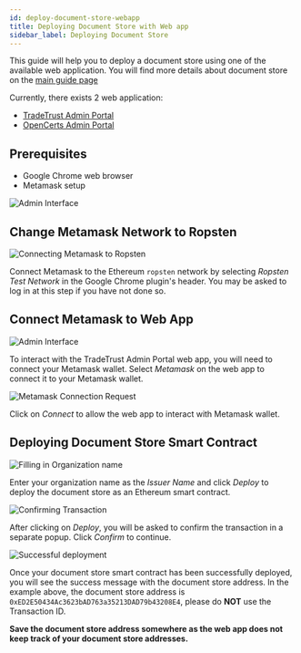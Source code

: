 ```yaml
---
id: deploy-document-store-webapp
title: Deploying Document Store with Web app
sidebar_label: Deploying Document Store
---
```


This guide will help you to deploy a document store using one of the available web application. You will find more details about document store on the [main guide page](/docs/integrator-section/verifiable-document/ethereum/document-store)

Currently, there exists 2 web application:

- [TradeTrust Admin Portal](https://admin.tradetrust.io/)
- [OpenCerts Admin Portal](https://admin.opencerts.io/)

## Prerequisites

- Google Chrome web browser
- Metamask setup

![Admin Interface](/docs/appendix/document-store-webapp/interface.png)

## Change Metamask Network to Ropsten

![Connecting Metamask to Ropsten](/docs/appendix/document-store-webapp/ropsten.png)

Connect Metamask to the Ethereum `ropsten` network by selecting _Ropsten Test Network_ in the Google Chrome plugin's header. You may be asked to log in at this step if you have not done so.

## Connect Metamask to Web App

![Admin Interface](/docs/appendix/document-store-webapp/interface.png)

To interact with the TradeTrust Admin Portal web app, you will need to connect your Metamask wallet. Select _Metamask_ on the web app to connect it to your Metamask wallet.

![Metamask Connection Request](/docs/appendix/document-store-webapp/connection-request.png)

Click on _Connect_ to allow the web app to interact with Metamask wallet.

## Deploying Document Store Smart Contract

![Filling in Organization name](/docs/appendix/document-store-webapp/deploy.png)

Enter your organization name as the _Issuer Name_ and click _Deploy_ to deploy the document store as an Ethereum smart contract.

![Confirming Transaction](/docs/appendix/document-store-webapp/confirmation.png)

After clicking on _Deploy_, you will be asked to confirm the transaction in a separate popup. Click _Confirm_ to continue.

![Successful deployment](/docs/appendix/document-store-webapp/success.png)

Once your document store smart contract has been successfully deployed, you will see the success message with the document store address. In the example above, the document store address is `0xED2E50434Ac3623bAD763a35213DAD79b43208E4`, please do **NOT** use the Transaction ID.

**Save the document store address somewhere as the web app does not keep track of your document store addresses.**
